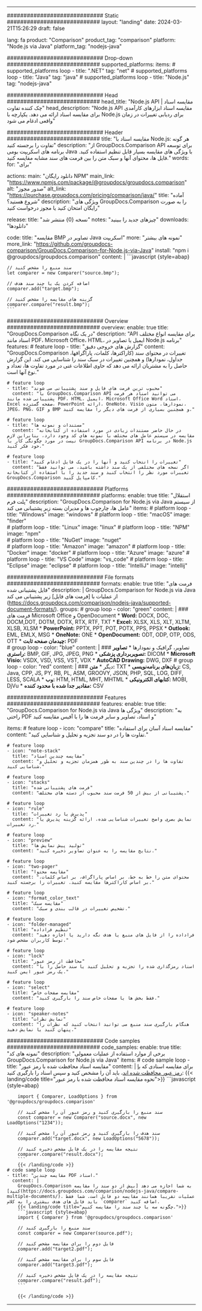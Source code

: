 
---
############################# Static ############################
layout: "landing"
date: 2024-03-21T15:26:29
draft: false

lang: fa
product: "Comparison"
product_tag: "comparison"
platform: "Node.js via Java"
platform_tag: "nodejs-java"

############################# Drop-down ############################
supported_platforms:
  items:
    # supported_platforms loop
    - title: ".NET"
      tag: "net"
    # supported_platforms loop
    - title: "Java"
      tag: "java"
    # supported_platforms loop
    - title: "Node.js"
      tag: "nodejs-java"

############################# Head ############################
head_title: "Node.js API مقایسه اسناد | چک کننده تفاوت"
head_description: "Node.js API مقایسه اسناد ابزارهای کارآمدی برای مقایسه اسناد ارائه می دهد. یکپارچه با Node.js برای ردیابی تغییرات در زمان واقعی ادغام می شود"

############################# Header ############################
title: "مقایسه اسناد با Node.js: هر گونه تفاوت را برجسته کنید"
description: "از GroupDocs.Comparison API برای توسعه برنامه های اسکریپت بومی Java با ویژگی های مقایسه بسیار قابل تنظیم استفاده کنید. فایل ها، محتوای آنها و سبک متن را بین فرمت های سند مشابه مقایسه کنید."
words:
  for: "برای"

actions:
  main: "دانلود رایگان NPM"
  main_link: "https://www.npmjs.com/package/@groupdocs/groupdocs.comparison"
  alt: "صدور مجوز"
  alt_link: "https://purchase.groupdocs.com/pricing/comparison/java/"
  title: "آماده شروع هستید؟"
  description: "ویژگی های GroupDocs.Comparison را به صورت رایگان امتحان کنید یا مجوز درخواست کنید"

release:
  title: "نسخه {0} منتشر شد"
  notes: "چیزهای جدید را ببینید"
  downloads: "دانلودها"

code:
  title: "مقایسه BMP تصاویر در Java اسکریپت"
  more: "نمونه های بیشتر"
  more_link: "https://github.com/groupdocs-comparison/GroupDocs.Comparison-for-Node.js-via-Java"
  install: "npm i @groupdocs/groupdocs.comparison"
  content: |
    ```javascript {style=abap}

    // سند منبع را مشخص کنید
    let comparer = new Comparer("source.bmp");

    // اضافه کردن یک یا چند سند هدف
    comparer.add("target.bmp");

    // گزینه های مقایسه را مشخص کنید
    comparer.compare("result.bmp"); 
    ```

############################# Overview ############################
overview:
  enable: true
  title: "GroupDocs.Comparison در یک نگاه"
  description: "API برای مقایسه انواع مختلف اسناد مانند PDF، Microsoft Office، HTML، ایمیل یا تصاویر در Node.js برنامه"
  features:
    # feature loop
    - title: "گزارش های خروجی دقیق"
      content: "GroupDocs.Comparison تغییرات در محتوای سند (کاراکترها، کلمات، پاراگرافها، جداول، نمودارها) و همچنین تغییرات در سبک سند را شناسایی می کند. این گزارش حاصل را به مشتریان ارائه می دهد که حاوی اطلاعات غنی در مورد تفاوت ها، تعداد و نوع آنها است."

    # feature loop
    - title: "محبوب ترین فرمت های فایل و سند پشتیبانی می شوند"
      content: "با GroupDocs.Comparison API می توانید اسناد هر فرمت پشتیبانی شده مانند PDF، HTML، ایمیل، Microsoft Office Word اسناد، Excel صفحه گسترده، PowerPoint ارائه، OneNote، Visio نمودارها، متون، JPEG، PNG، GIF و BMP و همچنین بسیاری از فرمت های دیگر را مقایسه کنید."

    # feature loop
    - title: "مستندات و نمونه ها"
      content: "در حال حاضر مستندات زیادی در مورد استفاده از کتابخانه مقایسه در سیستم عامل های مختلف با نمونه های کد وجود دارد، بنابراین لازم نیست در مورد چگونگی کار با GroupDocs.Comparison API در برنامه Node.js خود فکر کنید."

    # feature loop
    - title: "تغییرات را انتخاب کنید و آنها را در یک فایل ادغام کنید"
      content: "اگر نسخه های مختلفی از یک سند داشته باشید، می توانید فقط تغییرات مورد نظر را انتخاب کنید و سند جدید را با استفاده از کتابخانه GroupDocs.Comparison کامپایل کنید."

############################# Platforms ############################
platforms:
  enable: true
  title: "استقلال پلت فرم"
  description: "GroupDocs.Comparison for Node.js via Java از سیستم عامل ها، چارچوب ها و مدیران بسته زیر پشتیبانی می کند"
  items:
    # platform loop
    - title: "Windows"
      image: "windows"
    # platform loop
    - title: "macOS"
      image: "finder"      
    # platform loop
    - title: "Linux"
      image: "linux"
    # platform loop
    - title: "NPM"
      image: "npm"  
    # platform loop
    - title: "NuGet"
      image: "nuget"      
    # platform loop
    - title: "Amazon"
      image: "amazon"
    # platform loop
    - title: "Docker"
      image: "docker"
    # platform loop
    - title: "Azure"
      image: "azure"
    # platform loop
    - title: "VS Code"
      image: "vs_code"
    # platform loop
    - title: "Eclipse"
      image: "eclipse"
    # platform loop
    - title: "IntelliJ"
      image: "intellij"

############################# File formats ############################
formats:
  enable: true
  title: "فرمت های فایل پشتیبانی شده"
  description: |
    GroupDocs.Comparison for Node.js via Java از عملیات با [فرمت های فایل] زیر پشتیبانی می کند (https://docs.groupdocs.com/comparison/nodejs-java/supported-document-formats/).
  groups:
    # group loop
    - color: "green"
      content: |
        ### فرمت های Microsoft Office و OpenDocument
        * **Word:** DOCX, DOC, DOCM,DOT, DOTM, DOTX, RTX, RTF, TXT
        * **Excel:** XLSX, XLS, XLT, XLTM, XLSB, XLSM
        * **PowerPoint:** PPTX, PPT, POT, POTX, PPS, PPSX
        * **Outlook:** EML, EMLX, MSG
        * **OneNote:** ONE
        * **OpenDocument:** ODT, ODP, OTP, ODS, OTT
        * **چیدمان صفحه ثابت:** PDF        
    # group loop
    - color: "blue"
      content: |
        ### تصاویر، گرافیک و نمودارها
        * **تصاویر راستری:** BMP, GIF, JPG, JPEG, PNG
        * **تصویربرداری پزشکی:** DICOM
        * **Microsoft Visio:** VSDX, VSD, VSS, VST, VDX
        * **AutoCAD Drawing:** DWG, DXF
      # group loop
    - color: "red"
      content: |
        ### دیگر
        * **متن:** TXT
        * **زبان‌های برنامه‌نویسی:** CS, Java, CPP, JS, PY, RB, PL, ASM, GROOVY, JSON, PHP, SQL, LOG, DIFF, LESS, SCALA
        * **وب:** HTM, HTML, MHT, MHTML
        * **کتابهای الکترونیکی:** MOBI, DjVu
        * **مقادیر جدا شده با محدود کننده:** CSV

############################# Features ############################
features:
  enable: true
  title: "GroupDocs.Comparison for Node.js via Java ویژگی ها"
  description: "به راحتی PDF و اسناد، تصاویر و سایر فرمت ها را با آفیس مقایسه کنید"

  items:
    # feature loop
    - icon: "compare"
      title: "مقایسه اسناد آسان برای استفاده"
      content: "تفاوت ها را در دو سند تجزیه و تحلیل و شناسایی کنید."

    # feature loop
    - icon: "note-stack"
      title: "مقایسه چندین اسناد"
      content: "تفاوت ها را در چندین سند به طور همزمان تجزیه و تحلیل و شناسایی کنید."

    # feature loop
    - icon: "stacks"
      title: "فرمت های پشتیبانی شده"
      content: "پشتیبانی از بیش از 50 فرمت سند محبوب از دسته های مختلف."

    # feature loop
    - icon: "rule"
      title: "پذیرش یا رد تغییرات"
      content: "نمایش بصری واضح تغییرات شناسایی شده، ارائه گزینه پذیرش یا رد تغییرات."

    # feature loop
    - icon: "preview"
      title: "تولید پیش نمایش ها"
      content: "نتایج مقایسه را به عنوان تصاویر ذخیره کنید."

    # feature loop
    - icon: "two-pager"
      title: "مقایسه محتوا"
      content: "محتوای متن را خط به خط، بر اساس پاراگراف، بر اساس کلمات، بر اساس کاراکترها مقایسه کنید. تغییرات را برجسته کنید."

    # feature loop
    - icon: "format_color_text"
      title: "مقایسه سبک"
      content: "تشخیص تغییرات در قالب بندی و سبک."

    # feature loop
    - icon: "folder-managed"
      title: "تنظیم فراداده"
      content: "فراداده را از فایل های منبع یا هدف نگه دارید یا اجازه دهید توسط کاربران مشخص شود."

    # feature loop
    - icon: "lock"
      title: "محافظت از رمز عبور"
      content: "اسناد رمزگذاری شده را تجزیه و تحلیل کنید یا سند حاصل را با یک رمز عبور ایمن کنید."

    # feature loop
    - icon: "select"
      title: "مقایسه صفحات خاص"
      content: "فقط بخش ها یا صفحات خاص سند را بارگیری کنید."

    # feature loop
    - icon: "speaker-notes"
      title: "نمایش نظرات"
      content: "هنگام بارگیری سند منبع می توانید انتخاب کنید که نظرات را پنهان کنید یا نمایش دهید."

############################# Code samples ############################
code_samples:
  enable: true
  title: "نمونه های کد"
  description: "برخی از موارد استفاده از عملیات معمولی GroupDocs.Comparison for Node.js via Java"
  items:
    # code sample loop
    - title: "مقایسه اسناد محافظت شده با رمز عبور"
      content: |
        برای مقایسه اسنادی که [با رمز عبور محافظت شده اند](https://docs.groupdocs.com/comparison/nodejs-java/load-password-protected-documents/)، باید آن را مشخص کنید و سپس اسناد را بارگیری کنید:
        {{< landing/code title="نحوه مقایسه اسناد محافظت شده با رمز عبور">}}
        ```javascript {style=abap}

        import { Comparer, LoadOptions } from '@groupdocs/groupdocs.comparison'

        // سند منبع را بارگیری کنید و رمز عبور آن را مشخص کنید
        const comparer = new Comparer("source.docx", new LoadOptions("1234"));

        // سند هدف را بارگیری کنید و رمز عبور آن را مشخص کنید
        comparer.add("target.docx", new LoadOptions("5678"));

        // نتیجه مقایسه را در یک فایل مشخص ذخیره کنید
        comparer.compare("result.docx");
        ```
        {{< /landing/code >}}
    # code sample loop
    - title: "مقایسه چندین PDF اسناد."
      content: |
        GroupDocs.Comparison به شما اجازه می دهد [بیش از دو سند را مقایسه کنید](https://docs.groupdocs.com/comparison/nodejs-java/compare-multiple-documents/). عملیات تقریبا همانند مقایسه دو فایل است. شما فقط باید فایل های هدف بیشتری را به کلاس `comparer` اضافه کنید.
        {{< landing/code title="چگونه سه یا چند سند را مقایسه کنیم.">}}
        ```javascript {style=abap}
        import { Comparer } from '@groupdocs/groupdocs.comparison'

        // سند منبع را بارگیری کنید
        const comparer = new Comparer(source.pdf");

        // فایل دوم را برای مقایسه مشخص کنید
        comparer.add("target2.pdf");

        // فایل سوم را برای مقایسه مشخص کنید
        comparer.add("target3.pdf");

        // نتیجه مقایسه را در یک فایل مشخص ذخیره کنید
        comparer.compare("result.pdf");
        ```

        {{< /landing/code >}}

---